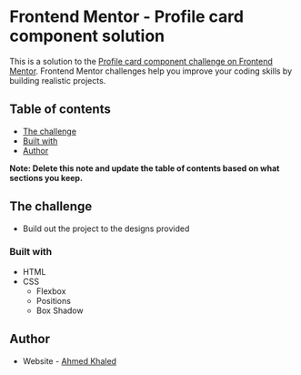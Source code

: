 # Frontend Mentor - Profile card component solution

This is a solution to the [Profile card component challenge on Frontend Mentor](https://www.frontendmentor.io/challenges/profile-card-component-cfArpWshJ). Frontend Mentor challenges help you improve your coding skills by building realistic projects.

## Table of contents

- [The challenge](#the-challenge)
- [Built with](#built-with)
- [Author](#author)

**Note: Delete this note and update the table of contents based on what sections you keep.**

## The challenge

- Build out the project to the designs provided

### Built with

- HTML
- CSS
  - Flexbox
  - Positions
  - Box Shadow

## Author

- Website - [Ahmed Khaled](https://www.linkedin.com/in/ahmedelbedfy/)
